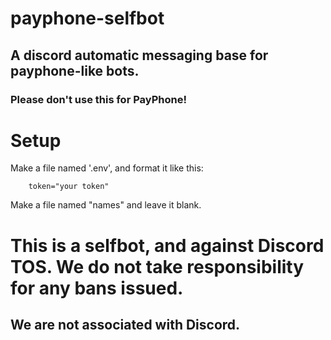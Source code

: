# payphone-selfbot
## A discord automatic messaging base for payphone-like bots.
### Please don't use this for PayPhone!

# Setup
Make a file named '.env', and format it like this:
```
    token="your token"
```
Make a file named "names" and leave it blank.


# This is a selfbot, and against Discord TOS. We do not take responsibility for any bans issued.
## We are not associated with Discord.